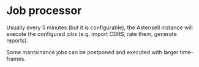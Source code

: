 # Job processor

Usually every 5 minutes (but it is configurable), the Asterisell instance will execute the configured jobs (e.g. import CDRS, rate them, generate reports). 

Some mantainance jobs can be postponed and executed with larger time-frames.
